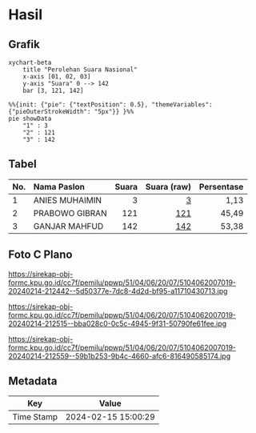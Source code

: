 # Hasil

## Grafik

```mermaid
xychart-beta
    title "Perolehan Suara Nasional"
    x-axis [01, 02, 03]
    y-axis "Suara" 0 --> 142
    bar [3, 121, 142]
```

```mermaid
%%{init: {"pie": {"textPosition": 0.5}, "themeVariables": {"pieOuterStrokeWidth": "5px"}} }%%
pie showData
    "1" : 3
    "2" : 121
    "3" : 142
```

## Tabel

| No. | Nama Paslon    | Suara | Suara (raw) | Persentase |
|:--- |:-------------- | -----:| -----------:| ----------:|
| 1   | ANIES MUHAIMIN | 3     | [3][p-1]    | 1,13       |
| 2   | PRABOWO GIBRAN | 121   | [121][p-2]  | 45,49      |
| 3   | GANJAR MAHFUD  | 142   | [142][p-3]  | 53,38      |


[p-1]: https://github.com/gigit-pemilu/pemilu-2024/blob/main/pilpres/hitung-suara/sub/51-bali/sub/04-gianyar/sub/06-tegallalang/sub/2007-taro/sub/019-tps/sub/paslon-1.txt
[p-2]: https://github.com/gigit-pemilu/pemilu-2024/blob/main/pilpres/hitung-suara/sub/51-bali/sub/04-gianyar/sub/06-tegallalang/sub/2007-taro/sub/019-tps/sub/paslon-2.txt
[p-3]: https://github.com/gigit-pemilu/pemilu-2024/blob/main/pilpres/hitung-suara/sub/51-bali/sub/04-gianyar/sub/06-tegallalang/sub/2007-taro/sub/019-tps/sub/paslon-3.txt

## Foto C Plano

https://sirekap-obj-formc.kpu.go.id/cc7f/pemilu/ppwp/51/04/06/20/07/5104062007019-20240214-212442--5d50377e-7dc8-4d2d-bf95-a11710430713.jpg

https://sirekap-obj-formc.kpu.go.id/cc7f/pemilu/ppwp/51/04/06/20/07/5104062007019-20240214-212515--bba028c0-0c5c-4945-9f31-50790fe61fee.jpg

https://sirekap-obj-formc.kpu.go.id/cc7f/pemilu/ppwp/51/04/06/20/07/5104062007019-20240214-212559--59b1b253-9b4c-4660-afc6-816490585174.jpg


## Metadata

| Key        | Value               |
| ---------- | ------------------- |
| Time Stamp | 2024-02-15 15:00:29 |



